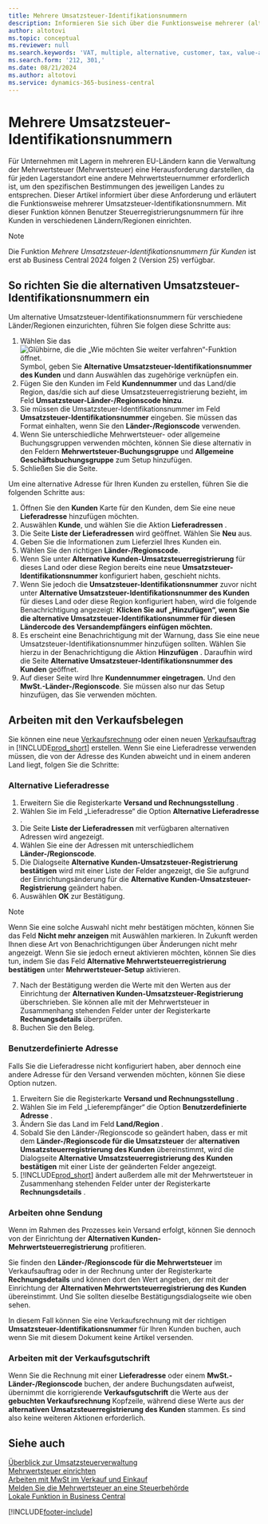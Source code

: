```yaml
---
title: Mehrere Umsatzsteuer-Identifikationsnummern
description: Informieren Sie sich über die Funktionsweise mehrerer (alternativer) Umsatzsteuer-Identifikationsnummern.
author: altotovi
ms.topic: conceptual
ms.reviewer: null
ms.search.keywords: 'VAT, multiple, alternative, customer, tax, value-added tax'
ms.search.form: '212, 301,'
ms.date: 08/21/2024
ms.author: altotovi
ms.service: dynamics-365-business-central
---
```


# Mehrere Umsatzsteuer-Identifikationsnummern 

Für Unternehmen mit Lagern in mehreren EU-Ländern kann die Verwaltung der Mehrwertsteuer (Mehrwertsteuer) eine Herausforderung darstellen, da für jeden Lagerstandort eine andere Mehrwertsteuernummer erforderlich ist, um den spezifischen Bestimmungen des jeweiligen Landes zu entsprechen. Dieser Artikel informiert über diese Anforderung und erläutert die Funktionsweise mehrerer Umsatzsteuer-Identifikationsnummern. Mit dieser Funktion können Benutzer Steuerregistrierungsnummern für ihre Kunden in verschiedenen Ländern/Regionen einrichten.  

> [!NOTE]
> Die Funktion  *Mehrere Umsatzsteuer-Identifikationsnummern für Kunden*  ist erst ab Business Central 2024 folgen 2 (Version 25) verfügbar.

## So richten Sie die alternativen Umsatzsteuer-Identifikationsnummern ein  

Um alternative Umsatzsteuer-Identifikationsnummern für verschiedene Länder/Regionen einzurichten, führen Sie folgen diese Schritte aus: 

1. Wählen Sie das ![Glühbirne, die die „Wie möchten Sie weiter verfahren“-Funktion öffnet.](media/ui-search/search_small.png "Wie möchten Sie weiter verfahren?") Symbol, geben Sie  **Alternative Umsatzsteuer-Identifikationsnummer des Kunden** und dann Auswählen das zugehörige verknüpfen ein. 
2. Fügen Sie den Kunden im Feld  **Kundennummer**  und das Land/die Region, das/die sich auf diese Umsatzsteuerregistrierung bezieht, im Feld  **Umsatzsteuer-Länder-/Regionscode hinzu**.  
3. Sie müssen die Umsatzsteuer-Identifikationsnummer im Feld  **Umsatzsteuer-Identifikationsnummer**  eingeben. Sie müssen das Format einhalten, wenn Sie den  **Länder-/Regionscode** verwenden. 
4. Wenn Sie unterschiedliche Mehrwertsteuer- oder allgemeine Buchungsgruppen verwenden möchten, können Sie diese alternativ in den Feldern  **Mehrwertsteuer-Buchungsgruppe**  und  **Allgemeine Geschäftsbuchungsgruppe**  zum Setup hinzufügen. 
5. Schließen Sie die Seite.   

Um eine alternative Adresse für Ihren Kunden zu erstellen, führen Sie die folgenden Schritte aus:  

1. Öffnen Sie den  **Kunden** Karte für den Kunden, dem Sie eine neue  **Lieferadresse** hinzufügen möchten. 
2. Auswählen **Kunde**, und wählen Sie die Aktion  **Lieferadressen** .   
3. Die Seite  **Liste der Lieferadressen**  wird geöffnet. Wählen Sie  **Neu** aus. 
4. Geben Sie die Informationen zum Lieferziel Ihres Kunden ein.  
5. Wählen Sie den richtigen  **Länder-/Regionscode**.   
6. Wenn Sie unter  **Alternative Kunden-Umsatzsteuerregistrierung** für dieses Land oder diese Region bereits eine neue  **Umsatzsteuer-Identifikationsnummer** konfiguriert haben, geschieht nichts. 
7. Wenn Sie jedoch die  **Umsatzsteuer-Identifikationsnummer** zuvor nicht unter  **Alternative Umsatzsteuer-Identifikationsnummer des Kunden** für dieses Land oder diese Region konfiguriert haben, wird die folgende Benachrichtigung angezeigt:  **Klicken Sie auf „Hinzufügen“, wenn Sie die alternative Umsatzsteuer-Identifikationsnummer für diesen Ländercode des Versandempfängers einfügen möchten.** 
8. Es erscheint eine Benachrichtigung mit der Warnung, dass Sie eine neue Umsatzsteuer-Identifikationsnummer hinzufügen sollten. Wählen Sie hierzu in der Benachrichtigung die Aktion  **Hinzufügen** . Daraufhin wird die Seite  **Alternative Umsatzsteuer-Identifikationsnummer des Kunden**  geöffnet. 
9. Auf dieser Seite wird Ihre  **Kundennummer eingetragen.** Und den  **MwSt.-Länder-/Regionscode**. Sie müssen also nur das Setup hinzufügen, das Sie verwenden möchten. 

## Arbeiten mit den Verkaufsbelegen   

Sie können eine neue  [Verkaufsrechnung](sales-how-invoice-sales.md) oder einen neuen  [Verkaufsauftrag](sales-how-sell-products.md) in [!INCLUDE[prod_short](includes/prod_short.md)] erstellen. Wenn Sie eine Lieferadresse verwenden müssen, die von der Adresse des Kunden abweicht und in einem anderen Land liegt, folgen Sie die Schritte:  

### Alternative Lieferadresse  

1. Erweitern Sie die Registerkarte  **Versand und Rechnungsstellung** .   
2. Wählen Sie im Feld „Lieferadresse“ die Option  **Alternative Lieferadresse** . 
3. Die Seite  **Liste der Lieferadressen**  mit verfügbaren alternativen Adressen wird angezeigt. 
4. Wählen Sie eine der Adressen mit unterschiedlichem  **Länder-/Regionscode**. 
5. Die Dialogseite  **Alternative Kunden-Umsatzsteuer-Registrierung bestätigen**  wird mit einer Liste der Felder angezeigt, die Sie aufgrund der Einrichtungsänderung für die  **Alternative Kunden-Umsatzsteuer-Registrierung**  geändert haben. 
6. Auswählen **OK** zur Bestätigung.   

> [!NOTE]
> Wenn Sie eine solche Auswahl nicht mehr bestätigen möchten, können Sie das Feld  **Nicht mehr anzeigen**  mit Auswählen markieren. In Zukunft werden Ihnen diese Art von Benachrichtigungen über Änderungen nicht mehr angezeigt. Wenn Sie sie jedoch erneut aktivieren möchten, können Sie dies tun, indem Sie das Feld  **Alternative Mehrwertsteuerregistrierung bestätigen**  unter  **Mehrwertsteuer-Setup** aktivieren.  
   
7. Nach der Bestätigung werden die Werte mit den Werten aus der Einrichtung der  **Alternativen Kunden-Umsatzsteuer-Registrierung**  überschrieben. Sie können alle mit der Mehrwertsteuer in Zusammenhang stehenden Felder unter der Registerkarte  **Rechnungsdetails**  überprüfen.  
8. Buchen Sie den Beleg.  

### Benutzerdefinierte Adresse  

Falls Sie die Lieferadresse nicht konfiguriert haben, aber dennoch eine andere Adresse für den Versand verwenden möchten, können Sie diese Option nutzen.  

1. Erweitern Sie die Registerkarte  **Versand und Rechnungsstellung** .   
2. Wählen Sie im Feld „Lieferempfänger“ die Option  **Benutzerdefinierte Adresse** .  
3. Ändern Sie das Land im Feld  **Land/Region** .  
4. Sobald Sie den Länder-/Regionscode so geändert haben, dass er mit dem  **Länder-/Regionscode für die Umsatzsteuer**  der  **alternativen Umsatzsteuerregistrierung des Kunden** übereinstimmt, wird die Dialogseite  **Alternative Umsatzsteuerregistrierung des Kunden bestätigen**  mit einer Liste der geänderten Felder angezeigt. 
5. [!INCLUDE[prod_short](includes/prod_short.md)] ändert außerdem alle mit der Mehrwertsteuer in Zusammenhang stehenden Felder unter der Registerkarte  **Rechnungsdetails** .  

### Arbeiten ohne Sendung 

Wenn im Rahmen des Prozesses kein Versand erfolgt, können Sie dennoch von der Einrichtung der  **Alternativen Kunden-Mehrwertsteuerregistrierung**  profitieren.

Sie finden den  **Länder-/Regionscode für die Mehrwertsteuer**  im Verkaufsauftrag oder in der Rechnung unter der Registerkarte  **Rechnungsdetails**  und können dort den Wert angeben, der mit der Einrichtung der  **Alternativen Mehrwertsteuerregistrierung des Kunden**  übereinstimmt. Und Sie sollten dieselbe Bestätigungsdialogseite wie oben sehen. 

In diesem Fall können Sie eine Verkaufsrechnung mit der richtigen  **Umsatzsteuer-Identifikationsnummer**  für Ihren Kunden buchen, auch wenn Sie mit diesem Dokument keine Artikel versenden. 

### Arbeiten mit der Verkaufsgutschrift  

Wenn Sie die Rechnung mit einer  **Lieferadresse** oder einem  **MwSt.-Länder-/Regionscode**  buchen, der andere Buchungsdaten aufweist, übernimmt die korrigierende  **Verkaufsgutschrift** die Werte aus der  **gebuchten Verkaufsrechnung** Kopfzeile, während diese Werte aus der  **alternativen Umsatzsteuerregistrierung des Kunden** stammen. Es sind also keine weiteren Aktionen erforderlich. 

## Siehe auch 

[Überblick zur Umsatzsteuerverwaltung](finance-manage-vat.md)    
[Mehrwertsteuer einrichten](finance-setup-vat.md)    
[Arbeiten mit MwSt im Verkauf und Einkauf](finance-work-with-vat.md)    
[Melden Sie die Mehrwertsteuer an eine Steuerbehörde](finance-how-report-vat.md)    
[Lokale Funktion in Business Central](about-localization.md)    


[!INCLUDE[footer-include](includes/footer-banner.md)]

